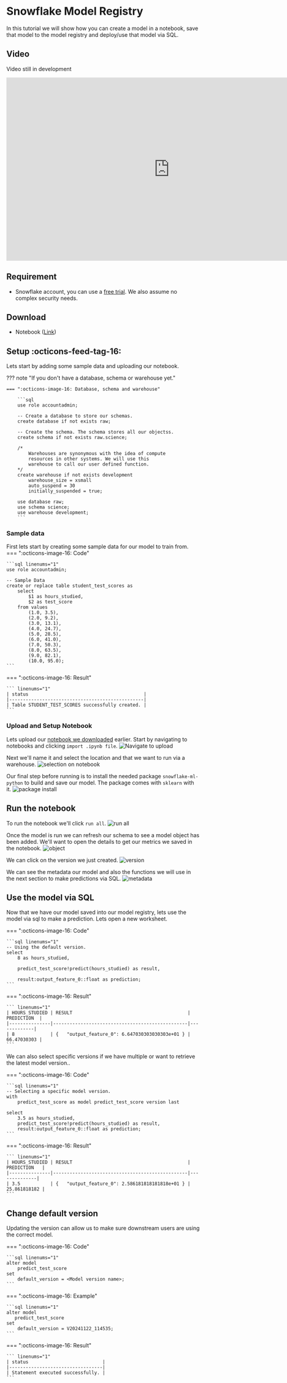 # Snowflake Model Registry
In this tutorial we will show how you can create a model in a notebook, save that model to the model registry and deploy/use that model via SQL.

## Video
Video still in development

<iframe width="850px" height="478px"  src="https://www.youtube.com/embed/9cy8eEjXQYg?si=_c-Cp7Go8W6nb57c" title="YouTube video player" frameborder="0" allow="accelerometer; autoplay; clipboard-write; encrypted-media; gyroscope; picture-in-picture; web-share" referrerpolicy="strict-origin-when-cross-origin" allowfullscreen></iframe>

## Requirement
- Snowflake account, you can use a [free trial](https://signup.snowflake.com/). We also assume no complex security needs.

## Download
- Notebook ([Link](https://sfc-gh-dwilczak.github.io/tutorials/science/models/registry/notebook/notebook.ipynb))

## Setup :octicons-feed-tag-16:
Lets start by adding some sample data and uploading our notebook. 

??? note "If you don't have a database, schema or warehouse yet."

    === ":octicons-image-16: Database, schema and warehouse"

        ```sql
        use role accountadmin;
        
        -- Create a database to store our schemas.
        create database if not exists raw;

        -- Create the schema. The schema stores all our objectss.
        create schema if not exists raw.science;

        /*
            Warehouses are synonymous with the idea of compute
            resources in other systems. We will use this
            warehouse to call our user defined function.
        */
        create warehouse if not exists development 
            warehouse_size = xsmall
            auto_suspend = 30
            initially_suspended = true;

        use database raw;
        use schema science;
        use warehouse development;
        ```

### Sample data
First lets start by creating some sample data for our model to train from.
=== ":octicons-image-16: Code"

    ```sql linenums="1"
    use role accountadmin;

    -- Sample Data
    create or replace table student_test_scores as
        select
            $1 as hours_studied,
            $2 as test_score
        from values
            (1.0, 3.5),
            (2.0, 9.2),
            (3.0, 13.1),
            (4.0, 24.7),
            (5.0, 28.5),
            (6.0, 41.0),
            (7.0, 50.3),
            (8.0, 63.5),
            (9.0, 82.1),
            (10.0, 95.0);
    ```   

=== ":octicons-image-16: Result"

    ``` linenums="1"
    | status                                          |
    |-------------------------------------------------|
    | Table STUDENT_TEST_SCORES successfully created. |
    ```

### Upload and Setup Notebook
Lets upload our [notebook we downloaded](https://sfc-gh-dwilczak.github.io/tutorials/science/models/registry/notebook/notebook.ipynb) earlier. Start by navigating to notebooks and clicking ``import .ipynb file``.
![Navigate to upload](images/01.png)

Next we'll name it and select the location and that we want to run via a warehouse.
![selection on notebook](images/02.png)

Our final step before running is to install the needed package ``snowflake-ml-python`` to build and save our model. The package comes with ``sklearn`` with it.
![package install](images/03.png)

## Run the notebook
To run the notebook we'll click ``run all``. 
![run all](images/04.png)

Once the model is run we can refresh our schema to see a model object has been added. We'll want to open the details to get our metrics we saved in the notebook. 
![object](images/05.png)

We can click on the version we just created.
![version](images/06.png)

We can see the metadata  our model and also the functions we will use in the next section to make predictions via SQL.
![metadata](images/07.png)


## Use the model via SQL
Now that we have our model saved into our model registry, lets use the model via sql to make a prediction. Lets open a new worksheet.

=== ":octicons-image-16: Code"

    ```sql linenums="1"
    -- Using the default version.
    select
        8 as hours_studied,

        predict_test_score!predict(hours_studied) as result,

        result:output_feature_0::float as prediction;
    ```   

=== ":octicons-image-16: Result"

    ``` linenums="1"
    | HOURS_STUDIED | RESULT                                          | PREDICTION  |
    |---------------|-------------------------------------------------|-------------|
    | 8             | {   "output_feature_0": 6.647030303030303e+01 } | 66.47030303 |
    ```


We can also select specific versions if we have multiple or want to retrieve the latest model version..

=== ":octicons-image-16: Code"

    ```sql linenums="1"
    -- Selecting a specific model version.
    with
        predict_test_score as model predict_test_score version last

    select
        3.5 as hours_studied,
        predict_test_score!predict(hours_studied) as result,
        result:output_feature_0::float as prediction;
    ```   

=== ":octicons-image-16: Result"

    ``` linenums="1"
    | HOURS_STUDIED | RESULT                                          | PREDICTION   |
    |---------------|-------------------------------------------------|--------------|
    | 3.5           | {   "output_feature_0": 2.586181818181818e+01 } | 25.861818182 |
    ```

## Change default version
Updating the version can allow us to make sure downstream users are using the correct model.

=== ":octicons-image-16: Code"

    ```sql linenums="1"
    alter model
        predict_test_score
    set
        default_version = <Model version name>;
    ```   

=== ":octicons-image-16: Example"

    ```sql linenums="1"
    alter model
       predict_test_score
    set
        default_version = V20241122_114535;
    ```  

=== ":octicons-image-16: Result"

    ``` linenums="1"
    | status                           |
    |----------------------------------|
    | Statement executed successfully. |
    ```

